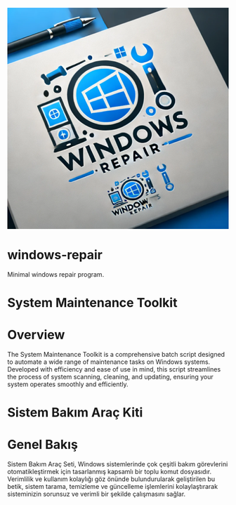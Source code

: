 ![alt text](https://raw.githubusercontent.com/OguzhanDUYAR/windows-repair/main/logo.webp)
# windows-repair
Minimal windows repair program.

# System Maintenance Toolkit
# Overview
The System Maintenance Toolkit is a comprehensive batch script designed to automate a wide range of maintenance tasks on Windows systems. Developed with efficiency and ease of use in mind, this script streamlines the process of system scanning, cleaning, and updating, ensuring your system operates smoothly and efficiently.

# Sistem Bakım Araç Kiti
# Genel Bakış
Sistem Bakım Araç Seti, Windows sistemlerinde çok çeşitli bakım görevlerini otomatikleştirmek için tasarlanmış kapsamlı bir toplu komut dosyasıdır. Verimlilik ve kullanım kolaylığı göz önünde bulundurularak geliştirilen bu betik, sistem tarama, temizleme ve güncelleme işlemlerini kolaylaştırarak sisteminizin sorunsuz ve verimli bir şekilde çalışmasını sağlar.
